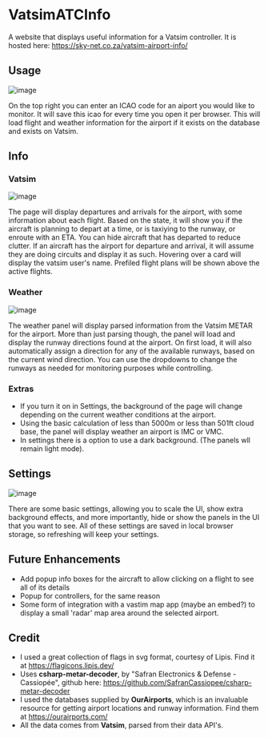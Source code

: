 # VatsimATCInfo

A website that displays useful information for a Vatsim controller.
It is hosted here: https://sky-net.co.za/vatsim-airport-info/

## Usage
![image](https://user-images.githubusercontent.com/20255491/146038705-e8536aba-bd3c-415b-a181-a8b880cd7ae8.png)

On the top right you can enter an ICAO code for an aiport you would like to monitor. It will save this icao for every time you open it per browser.
This will load flight and weather information for the airport if it exists on the database and exists on Vatsim. 

## Info
### Vatsim
![image](https://user-images.githubusercontent.com/20255491/146038868-f1212843-4548-4372-a999-013627f0ce79.png)

The page will display departures and arrivals for the airport, with some information about each flight. Based on the state, it will show you if the aircraft is planning to depart at a time, or is taxiying to the runway, or enroute with an ETA. You can hide aircraft that has departed to reduce clutter. If an aircraft has the airport for departure and arrival, it will assume they are doing circuits and display it as such. Hovering over a card will display the vatsim user's name. Prefiled flight plans will be shown above the active flights.

### Weather
![image](https://user-images.githubusercontent.com/20255491/146039015-dd34572b-c7d4-4d1b-889d-925e62e163bd.png)

The weather panel will display parsed information from the Vatsim METAR for the airport. 
More than just parsing though, the panel will load and display the runway directions found at the airport. On first load, it will also automatically assign a direction for any of the available runways, based on the current wind direction. You can use the dropdowns to change the runways as needed for monitoring purposes while controlling.

### Extras
- If you turn it on in Settings, the background of the page will change depending on the current weather conditions at the airport. 
- Using the basic calculation of less than 5000m or less than 501ft cloud base, the panel will display weather an airport is IMC or VMC.
- In settings there is a option to use a dark background. (The panels wll remain light mode).

## Settings
![image](https://user-images.githubusercontent.com/20255491/146039523-14df5e1e-3180-4fcc-8b2d-02b0ae1259b9.png)

There are some basic settings, allowing you to scale the UI, show extra background effects, and more importantly, hide or show the panels in the UI that you want to see.
All of these settings are saved in local browser storage, so refreshing will keep your settings.

## Future Enhancements
- Add popup info boxes for the aircraft to allow clicking on a flight to see all of its details
- Popup for controllers, for the same reason
- Some form of integration with a vastim map app (maybe an embed?) to display a small 'radar' map area around the selected airport.

## Credit
- I used a great collection of flags in svg format, courtesy of Lipis. Find it at https://flagicons.lipis.dev/
- Uses **csharp-metar-decoder**, by "Safran Electronics & Defense - Cassiopée", github here: https://github.com/SafranCassiopee/csharp-metar-decoder
- I used the databases supplied by **OurAirports**, which is an invaluable resource for getting airport locations and runway information. Find them at https://ourairports.com/
- All the data comes from **Vatsim**, parsed from their data API's. 
